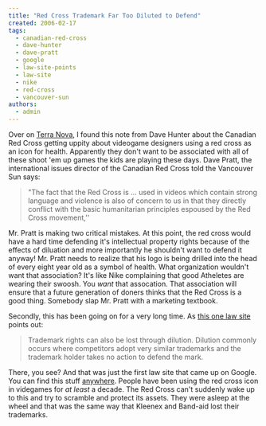 ```yaml
---
title: "Red Cross Trademark Far Too Diluted to Defend"
created: 2006-02-17
tags: 
  - canadian-red-cross
  - dave-hunter
  - dave-pratt
  - google
  - law-site-points
  - law-site
  - nike
  - red-cross
  - vancouver-sun
authors: 
  - admin
---
```


Over on [Terra Nova](http://terranova.blogs.com), I found this note from Dave Hunter about the Canadian Red Cross getting uppity about videogame designers using a red cross as an icon for health. Apparently they don't want to be associated with all of these shoot 'em up games the kids are playing these days. Dave Pratt, the international issues director of the Canadian Red Cross told the Vancouver Sun says:

> "The fact that the Red Cross is ... used in videos which contain strong language and violence is also of concern to us in that they directly conflict with the basic humanitarian principles espoused by the Red Cross movement,''

Mr. Pratt is making two critical mistakes. At this point, the red cross would have a hard time defending it's intellectual property rights because of the effects of diluation and more importantly he shouldn't want to defend it anyway! Mr. Pratt needs to realize that his logo is being drilled into the head of every eight year old as a symbol of health. What organization wouldn't want that association? It's like Nike complaining that good Atheletes are wearing their swoosh. You _want_ that assocation. That association will ensure that a future generation of doners thinks that the Red Cross is a good thing. Somebody slap Mr. Pratt with a marketing textbook.

Secondly, this has been going on for a very long time. As [this one law site](http://www.dykaslaw.com/trademark.html) points out:

> Trademark rights can also be lost through dilution. Dilution commonly occurs where competitors adopt very similar trademarks and the trademark holder takes no action to defend the mark.

There, you see? And that was just the first law site that came up on Google. You can find this stuff [anywhere](http://www.iusmentis.com/trademarks/crashcourse/limitations/). People have been using the red cross icon in videgames for _at least_ a decade. The Red Cross can't suddenly wake up to this and try to scramble and protect its assets. They were asleep at the wheel and that was the same way that Kleenex and Band-aid lost their trademarks.
